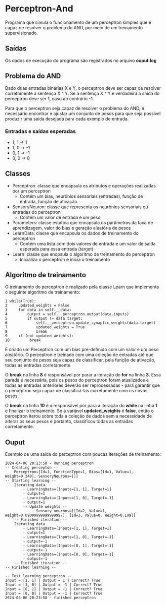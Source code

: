 # Perceptron-And

Programa que simula o funcionamento de um perceptron simples que é capaz de resolver o problema do AND, por meio de um treinamento supervisionado.

## Saídas

Os dados de execução do programa são registrados no arquivo **ouput.log**

## Problema do AND

Dado duas entradas binárias X e Y, o perceptron deve ser capaz de resolver corretamente a sentença X ^ Y.
Se a sentença X ^ Y é verdadeira a saída do perceptron deve ser 1, caso ao contrário -1.

Para que o perceptron seja capaz de resolver o problema do AND, é necessário encontrar e ajustar um conjunto de pesos para que seja possível produzir uma saída desejada para cada exemplo de entrada.

### Entradas e saídas esperadas

* 1, 1 ->  1  
* 1, 0 -> -1
* 0, 1 -> -1
* 0, 0 ->  0

## Classes

* Perceptron: classe que encapsula os atributos e operações realizadas por um perceptron
    * Contém um bias, neurônios sensoriais (entradas), função de entrada, função de ativação
* SensoryNeuron: classe que representa os neurônios sensoriais ou entradas do perceptron
    * Contém um valor de entrada e um peso
* Parameters: classe estática que encapsula os parâmetros da taxa de aprendizagem, valor do bias e geração aleatória de pesos
* LearnData: classe que encapsula os dados de treinamento do perceptron
    * Contém uma lista com dois valores de entrada e um valor de saída esperada para essa entrada (target)
* Learn: classe que encpsula o algoritmo de treinamento do perceptron
    * Inicializa o perceptron e inicia o treinamento

## Algoritmo de treinamento

O treinamento do perceptron é realizado pela classe Learn que implementa o seguinte algoritmo de treinamento:

    1 while(True):
    2     updated_weights = False
    3     for data in self.__data:
    4         output = self.__perceptron.output(data.inputs)
    5         if output != data.target:
    6             self.__perceptron.update_synaptic_weights(data.target)
    7             updated_weights = True
    8             break
    9     if (not updated_weights):
    10         break

É criado um Perceptron com um bias pré-definido com um valor e um peso aleatório. O perceptron é treinado com uma coleção de entradas até que seu conjunto de pesos seja capaz de classificar, pela função de ativação, todas as entradas corretamente.

O **break** na linha **8** é responsável por parar a iteração do **for** na linha **3**. Essa parada é necessária, pois os pesos do perceptron foram atualizados e todas as entradas anteriores deverão ser reprocessadas - para garantir que o perceptron seja capaz de classificá-las corretamente com os novos pesos.

O **break** na linha **10** é o responsável por para a iteração do **while** na linha **1** e finalizar o treinamento. Se a variável **updated_weights** é **false**, então o perceptron iterou sobre toda a coleção de dados sem a necessidade de alterar os seus pesos e portanto, classificou todas as entradas corretamente.

## Ouput

Exemplo de uma saída do perceptron com poucas iterações de treinamento:

    2024-04-06 20:23:58 - Running perceptron
    -- Creating percepton --
        Perceptron=[Id=1, FunctionType=1, Bias=[Id=1, Value=1, Weight=0.348], SensoryNeurons=[]]
    -- Starting learning --
        Iterating data
            - LearningData=[Inputs=[1, 1], Target=1]
            - output=1
            - LearningData=[Inputs=[1, 0], Target=-1]
            - output=1
            -- Update weights --
                - Sensory neurons=[[Id=2, Value=1, Weight=0.09099999999999997], [Id=3, Value=0, Weight=0.109]]
        -- Finished iteration --
        Iterating data
            - LearningData=[Inputs=[1, 1], Target=1]
            - output=1
            - LearningData=[Inputs=[1, 0], Target=-1]
            - output=-1
            - LearningData=[Inputs=[0, 1], Target=-1]
            - output=-1
            - LearningData=[Inputs=[0, 0], Target=-1]
            - output=-1
        -- Finished iteration --
    -- Finished learning -- 

    -- Test learning perceptron --
    Input = [1, 1] | Output = 1 | Correct? True
    Input = [1, 0] | Output = -1 | Correct? True
    Input = [0, 1] | Output = -1 | Correct? True
    Input = [0, 0] | Output = -1 | Correct? True
    2024-04-06 20:23:58 - finished perceptron